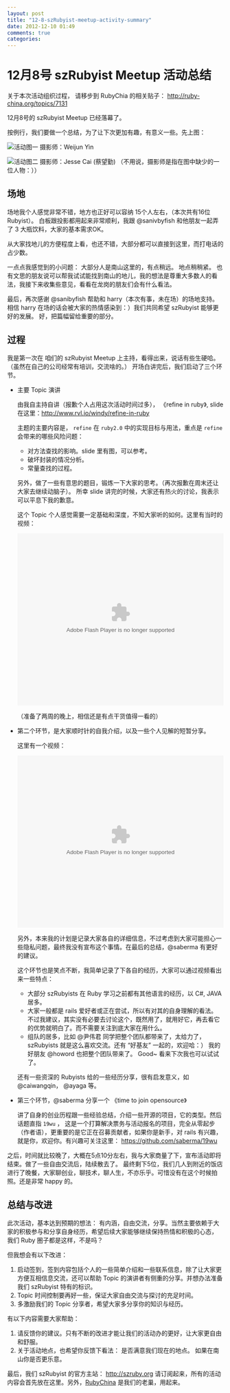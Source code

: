 ```yaml
---
layout: post
title: "12-8-szRubyist-meetup-activity-summary"
date: 2012-12-10 01:49
comments: true
categories: 
---
```


# 12月8号 szRubyist Meetup 活动总结

关于本次活动组织过程， 请移步到 RubyChia 的相关贴子： <http://ruby-china.org/topics/7131>

12月8号的 szRubyist Meetup 已经落幕了。

按例行，我们要做一个总结，为了让下次更加有趣，有意义一些。先上图：

![活动图一](http://l.ruby-china.org/photo/b3132a54fc89159dc4f43ad1300bd39a.jpg)
摄影师：Weijun Yin

![活动图二](http://l.ruby-china.org/photo/f8effda4966fc72d3c5a627769d0877c.jpg)
摄影师：Jesse Cai (蔡望勤)
（不用说，摄影师是指在图中缺少的一位人物：））

## 场地

场地我个人感觉非常不错，地方也正好可以容纳 15个人左右，（本次共有16位 Rubyist）。
白板跟投影都用起来非常顺利，我跟 @sanivbyfish 和他朋友一起弄了 3 大瓶饮料，大家的基本需求OK。

从大家找地儿的方便程度上看，也还不错，大部分都可以直接到这里，而打电话的占少数。

一点点我感觉到的小问题： 大部分人是南山这里的，有点稍远。 地点稍稍紧。 也有文思的朋友说可以帮我试试能找到南山的地儿，我的想法是尊重大多数人的看法，我接下来收集些意见，看看在龙岗的朋友们会有什么看法。

最后，再次感谢 @sanibyfish 帮助和 harry（本次有事，未在场）的场地支持。相信 harry 在场的话会被大家的热情感染到：）我们共同希望 szRubyist 能够更好的发展。 好，把篇幅留给重要的部分。

## 过程

我是第一次在 咱们的 szRubyist Meetup 上主持，看得出来，说话有些生硬哈。（虽然在自己的公司经常有培训，交流啥的。） 开场白讲完后，我们启动了三个环节。

* 主要 Topic 演讲

  由我自主持自讲（报歉个人占用这次活动时间过多）， 《refine in ruby》, slide 在这里：<http://www.rvl.io/windy/refine-in-ruby>

  主题的主要内容是， `refine` 在 `ruby2.0` 中的实现目标与用法，重点是 `refine` 会带来的哪些风险问题：

  * 对方法查找的影响。slide 里有图，可以参考。
  * 破坏封装的情况分析。
  * 常量查找的过程。
  
  另外，做了一些有意思的题目，锻炼一下大家的思考。（再次报歉在周末还让大家去继续动脑子）。 所幸 slide 讲完的时候，大家还有热火的讨论，我表示可以平息下我的歉意。
  
  这个 Topic 个人感觉需要一定基础和深度，不知大家听的如何。这里有当时的视频：
  
  <embed src="http://player.youku.com/player.php/sid/XNDg2MjY3NDY0/v.swf" allowFullScreen="true" quality="high" width="480" height="400" align="middle" allowScriptAccess="always" type="application/x-shockwave-flash"></embed>
  
  （准备了两周的晚上，相信还是有点干货值得一看的）

* 第二个环节，是大家顺时针的自我介绍，以及一些个人见解的短暂分享。

  这里有一个视频：
  
  <embed src="http://player.youku.com/player.php/sid/XNDg2MjcwNDIw/v.swf" allowFullScreen="true" quality="high" width="480" height="400" align="middle" allowScriptAccess="always" type="application/x-shockwave-flash"></embed>
  
  另外，本来我的计划是记录大家各自的详细信息，不过考虑到大家可能担心一些隐私问题，最终我没有宣布这个事情。在最后的总结，@saberma 有更好的建议。
  
  这个环节也是笑点不断，我简单记录了下各自的经历，大家可以通过视频看出来一些特点：
  
  * 大部分 szRubyists 在 Ruby 学习之前都有其他语言的经历，以 C#, JAVA 居多。
  * 大家一般都是 rails 爱好者或正在尝试，所以有对其的自身理解的看法。 不过我建议，其实没有必要去讨论这个，既然用了，就用好它，再去看它的优势就明白了。而不需要关注到底大家在用什么。
  * 组队的居多，比如 @尹伟君 同学把整个团队都带来了，太给力了，szRubyists 就是这么喜欢交流。还有 “好基友” 一起的，欢迎哈：） 我的好朋友 @howord 也把整个团队带来了。 Good~ 看来下次我也可以试试了。
  
  还有一些资深的 Rubyists 给的一些经历分享，很有启发意义，如 @caiwangqin， @ayaga 等。
  
* 第三个环节，@saberma 分享一个 《time to join opensource》

  讲了自身的创业历程跟一些经验总结，介绍一些开源的项目，它的类型。然后话题直指 `19wu` ， 这是一个打算解决票务与活动报名的项目，完全从零起步（作者语），更重要的是它正在召募贡献者，如果你是新手，对 rails 有兴趣，就是你，欢迎你。有兴趣可关注这里： <https://github.com/saberma/19wu>
  
之后，时间就比较晚了，大概在5点10分左右，我与大家商量了下，宣布活动即将结束。做了一些自由交流后，陆续散去了。 最终剩下5位，我们几人到附近的饭店进行了晚餐，大家聊创业，聊技术，聊人生，不亦乐乎。可惜没有在这个时候拍照。还是非常 happy 的。

## 总结与改进

此次活动，基本达到预期的想法： 有内涵，自由交流，分享。当然主要依赖于大家的积极参与和分享自身经历，希望后续大家能够继续保持热情和积极的心态， 我们 Ruby 圈子都是这样，不是吗？

但我想会有以下改进：

1. 启动签到，签到内容包括个人的一些简单介绍和一些联系信息，除了让大家更方便互相信息交流，还可以帮助 Topic 的演讲者有侧重的分享。并想办法准备我们 szRubyist 特有的标识。
2. Topic 时间控制要再好一些，保证大家自由交流与探讨的充足时间。
3. 多激励我们的 Topic 分享者，希望大家多分享你的知识与经历。

有以下内容需要大家帮助：

1. 请反馈你的建议。只有不断的改进才能让我们的活动办的更好，让大家更自由和舒服。
2. 关于活动地点，也希望你反馈下看法： 是否满意我们现在的地点。 如果在南山你是否更乐意。

最后，我们 szRubyist 的官方主站： <http://szruby.org> 请订阅起来，所有的活动内容会首先放在这里。另外，[RubyChina](http://ruby-china.org) 是我们的老巢，用起来。
